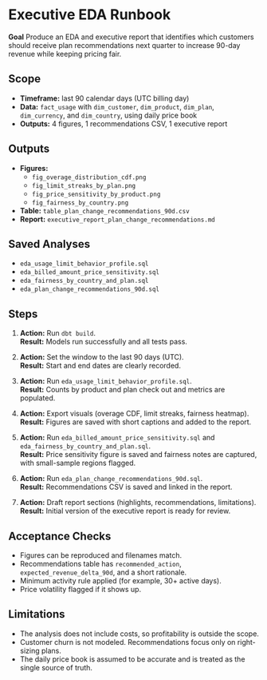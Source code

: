 # Executive EDA Runbook

**Goal** 
Produce an EDA and executive report that identifies which customers should receive plan recommendations next quarter to increase 90-day revenue while keeping pricing fair.

## Scope
- **Timeframe:** last 90 calendar days (UTC billing day)  
- **Data:** `fact_usage` with `dim_customer`, `dim_product`, `dim_plan`, `dim_currency`, and `dim_country`, using daily price book
- **Outputs:** 4 figures, 1 recommendations CSV, 1 executive report  

## Outputs
- **Figures:**  
  - `fig_overage_distribution_cdf.png`  
  - `fig_limit_streaks_by_plan.png`  
  - `fig_price_sensitivity_by_product.png`  
  - `fig_fairness_by_country.png`  
- **Table:** `table_plan_change_recommendations_90d.csv`  
- **Report:** `executive_report_plan_change_recommendations.md`  

## Saved Analyses
- `eda_usage_limit_behavior_profile.sql`  
- `eda_billed_amount_price_sensitivity.sql`  
- `eda_fairness_by_country_and_plan.sql`  
- `eda_plan_change_recommendations_90d.sql`  

## Steps

1. **Action:** Run `dbt build`.  
   **Result:** Models run successfully and all tests pass.  

2. **Action:** Set the window to the last 90 days (UTC).  
   **Result:** Start and end dates are clearly recorded.  

3. **Action:** Run `eda_usage_limit_behavior_profile.sql`.  
   **Result:** Counts by product and plan check out and metrics are populated.  

4. **Action:** Export visuals (overage CDF, limit streaks, fairness heatmap).  
   **Result:** Figures are saved with short captions and added to the report.  

5. **Action:** Run `eda_billed_amount_price_sensitivity.sql` and `eda_fairness_by_country_and_plan.sql`.  
   **Result:** Price sensitivity figure is saved and fairness notes are captured, with small-sample regions flagged.  

6. **Action:** Run `eda_plan_change_recommendations_90d.sql`.  
   **Result:** Recommendations CSV is saved and linked in the report.  

7. **Action:** Draft report sections (highlights, recommendations, limitations).  
   **Result:** Initial version of the executive report is ready for review.  

## Acceptance Checks
- Figures can be reproduced and filenames match.  
- Recommendations table has `recommended_action`, `expected_revenue_delta_90d`, and a short rationale.  
- Minimum activity rule applied (for example, 30+ active days).  
- Price volatility flagged if it shows up.  

## Limitations
- The analysis does not include costs, so profitability is outside the scope.  
- Customer churn is not modeled. Recommendations focus only on right-sizing plans.  
- The daily price book is assumed to be accurate and is treated as the single source of truth.  
